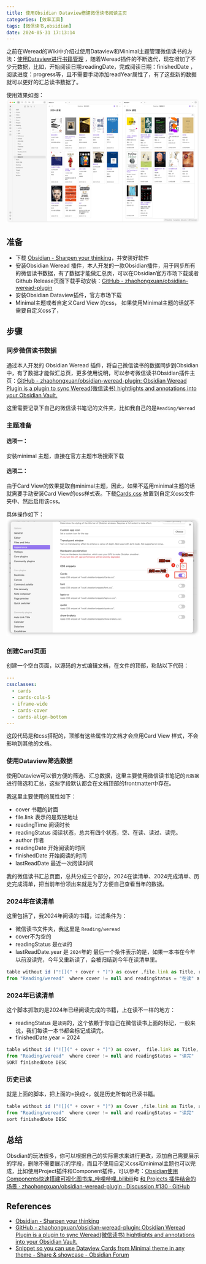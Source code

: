 ```yaml
---
title: 使用Obsidian Dataview搭建微信读书阅读主页
categories: [效率工具]
tags: [微信读书,obsidian]
date: 2024-05-31 17:13:14
---
```


之前在Weread的Wiki中介绍过使用Dataview和Minimal主题管理微信读书的方法：[使用Dataview进行书籍管理](https://github.com/zhaohongxuan/obsidian-weread-plugin/wiki/%E4%BD%BF%E7%94%A8Dataview%E8%BF%9B%E8%A1%8C%E4%B9%A6%E7%B1%8D%E7%AE%A1%E7%90%86) ，随着Weread插件的不断迭代，现在增加了不少元数据，比如，开始阅读日期:readingDate，完成阅读日期：finishedDate ，阅读进度：progress等，且不需要手动添加readYear属性了，有了这些新的数据就可以更好的汇总读书数据了。

使用效果如图：
![Weread Card](https://raw.githubusercontent.com/zhaohongxuan/picgo/master/202405311721932.png)

<!-- more -->
## 准备

- 下载 [Obsidian - Sharpen your thinking](https://obsidian.md/)，并安装好软件
- 安装Obsidian Weread 插件，本人开发的一款Obsidian插件，用于同步所有的微信读书数据，有了数据才能做汇总页，可以在Obsidian官方市场下载或者Github Release页面下载手动安装：[GitHub - zhaohongxuan/obsidian-weread-plugin](https://github.com/zhaohongxuan/obsidian-weread-plugin)
- 安装Obsidian Dataview插件，官方市场下载
- Minimal主题或者自定义Card View 的css， 如果使用Minimal主题的话就不需要自定义css了，
## 步骤

### 同步微信读书数据

通过本人开发的 Obsidian Weread 插件，将自己微信读书的数据同步到Obsidian中，有了数据才能做汇总页，更多使用说明，可以参考微信读书Obsidian插件主页：[GitHub - zhaohongxuan/obsidian-weread-plugin: Obsidian Weread Plugin is a plugin to sync Weread(微信读书) hightlights and annotations into your Obsidian Vault.](https://github.com/zhaohongxuan/obsidian-weread-plugin)

这里需要记录下自己的微信读书笔记的文件夹，比如我自己的是`Reading/Weread`

### 主题准备

#### 选项一：
安装minimal 主题，直接在官方主题市场搜索下载
#### 选项二：
由于Card View的效果提取自minimal主题，因此，如果不适用minimal主题的话就需要手动安装Card View的css样式表。下载[Cards.css](https://raw.githubusercontent.com/zhaohongxuan/picgo/master/Cards.css) 放置到自定义css文件夹中、然后启用该css。

具体操作如下：
![](https://raw.githubusercontent.com/zhaohongxuan/picgo/master/202405311705960.png)

### 创建Card页面

创建一个空白页面，以源码的方式编辑文档，在文件的顶部，粘贴以下代码：

```yaml
---
cssclasses:
  - cards
  - cards-cols-5
  - iframe-wide
  - cards-cover
  - cards-align-bottom
---
```

这段代码是和css搭配的，顶部有这些属性的文档才会应用Card View 样式，不会影响到其他的文档。
### 使用Dataview筛选数据

使用Dataview可以很方便的筛选、汇总数据，这里主要使用微信读书笔记的`元数据`进行筛选和汇总，这些字段默认都会在文档顶部的frontmatter中存在。

我这里主要使用的属性如下：
- cover 书籍的封面
- file.link 表示的是双链地址
- readingTime 阅读时长
- readingStatus 阅读状态，总共有四个状态，空、在读、读过、读完。
- author 作者
- readingDate 开始阅读的时间
- finishedDate 开始阅读的时间
- lastReadDate 最近一次阅读时间

我的微信读书汇总页面，总共分成三个部分，2024在读清单、2024完成清单、历史完成清单，把当前年份领出来就是为了方便自己查看当年的数据。
### 2024年在读清单

这里包括了，我2024年阅读的书籍，过滤条件为：
- 微信读书文件夹，我这里是 `Reading/weread`
- cover不为空的
- readingStatus 是`在读`的
- lastReadDate.year 是 `2024`年的
最后一个条件表示的是，如果一本书在今年以前没读完，今年又重新读了，会被归结到今年在读清单里。

```js
table without id ("![](" + cover + ")") as cover ,file.link as Title, readingTime, readingStatus, author as Author, dateformat(readingDate,"yyyy-MM-dd") 
from "Reading/weread"  where cover != null and readingStatus = "在读" and lastReadDate.year = 2024
```

### 2024年已读清单

这个脚本抓取的是2024年已经阅读完成的书籍，上在读不一样的地方：
- readingStatus 是`读完`的，这个依赖于你自己在微信读书上面的标记，一般来说，我们每读一本书都会标记成读完。
- finishedDate.year = 2024

```js
table without id ("![](" + cover + ")") as cover,  file.link as Title, author as Author, "笔记：" + noteCount as NoteCount, dateformat(finishedDate,"yyyy-MM-dd") , readingTime
from "Reading/weread"  where cover != null and readingStatus = "读完"  and finishedDate.year = 2024 
SORT finishedDate DESC
```

### 历史已读

就是上面的脚本，把上面的=换成<，就是历史所有的已读书籍。

```js
table without id ("![](" + cover + ")") as Cover ,file.link as Title, author as Author, "笔记：" + noteCount as NoteCount, dateformat(finishedDate,"yyyy-MM-dd") as FinishedDate 
from "Reading/weread"  where cover != null and readingStatus = "读完"  and finishedDate.year < 2024
sort finishedDate DESC
```

## 总结

Obsdian的玩法很多，你可以根据自己的实际需求来进行更改，添加自己需要展示的字段，删除不需要展示的字段，而且不使用自定义css和minimal主题也可以完成，比如使用Project插件和Component插件，可以参考：[Obsidian使用Components快速搭建可视化图书库\_哔哩哔哩\_bilibili](https://www.bilibili.com/video/BV1AF4m1T79g/?spm_id_from=333.337.search-card.all.click&vd_source=6c9d35b151f6826cf41b939376b81ead)和 [和 Projects 插件结合的场景 · zhaohongxuan/obsidian-weread-plugin · Discussion #130 · GitHub](https://github.com/zhaohongxuan/obsidian-weread-plugin/discussions/130)

## References
- [Obsidian - Sharpen your thinking](https://obsidian.md/)
- [GitHub - zhaohongxuan/obsidian-weread-plugin: Obsidian Weread Plugin is a plugin to sync Weread(微信读书) hightlights and annotations into your Obsidian Vault.](https://github.com/zhaohongxuan/obsidian-weread-plugin)
- [Snippet so you can use Dataview Cards from Minimal theme in any theme - Share & showcase - Obsidian Forum](https://forum.obsidian.md/t/snippet-so-you-can-use-dataview-cards-from-minimal-theme-in-any-theme/56866/12)

